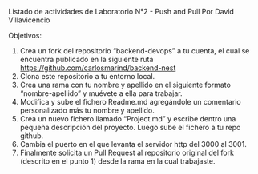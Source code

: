 Listado de actividades de Laboratorio N°2 - Push and Pull
Por David Villavicencio

Objetivos:
1. Crea un fork del repositorio “backend-devops” a tu cuenta, el cual se
encuentra publicado en la siguiente ruta https://github.com/carlosmarind/backend-nest
2. Clona este repositorio a tu entorno local.
3. Crea una rama con tu nombre y apellido en el siguiente formato
“nombre-apellido” y muévete a ella para trabajar.
4. Modifica y sube el fichero Readme.md agregándole un comentario
personalizado más tu nombre y apellido.
5. Crea un nuevo fichero llamado “Project.md” y escribe dentro una pequeña
descripción del proyecto. Luego sube el fichero a tu repo github.
6. Cambia el puerto en el que levanta el servidor http del 3000 al 3001.
7. Finalmente solicita un Pull Request al repositorio original del fork (descrito en
el punto 1) desde la rama en la cual trabajaste.